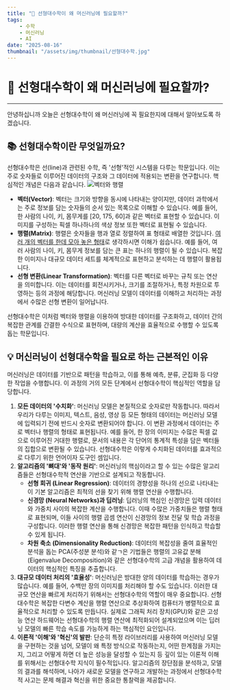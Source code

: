 ```yaml
---
title: "🚀 선형대수학이 왜 머신러닝에 필요할까?"
tags:
    - 수학
    - 머신러닝
    - AI
date: "2025-08-16"
thumbnail: "/assets/img/thumbnail/선형대수학.jpg"
---
```


# 🚀 선형대수학이 왜 머신러닝에 필요할까?
---
안녕하십니까 오늘은 선형대수학이 왜 머신러닝에 꼭 필요한지에 대해서 알아보도록 하겠습니다.

## 📚 선형대수학이란 무엇일까요?
선형대수학은 선(line)과 관련된 수학, 즉 '선형'적인 시스템을 다루는 학문입니다.
이는 주로 숫자들로 이루어진 데이터의 구조와 그 데이터에 적용되는 변환을 연구합니다.
핵심적인 개념은 다음과 같습니다.
![벡터와 행렬](https://blog.kakaocdn.net/dna/BTL9Z/btrzZzHNkfa/AAAAAAAAAAAAAAAAAAAAAKihtNJRgUviXy0lSL01LN2R60naA7mMHBHezdqzYIkJ/img.png?credential=yqXZFxpELC7KVnFOS48ylbz2pIh7yKj8&expires=1756652399&allow_ip=&allow_referer=&signature=Czj5jNFJwdvYKQPTj5G89AXSGWg%3D "스칼라와 벡터와 행렬")
* **벡터(Vector)**: 벡터는 크기와 방향을 동시에 나타내는 양이지만, 데이터 과학에서는 주로 정보를 담는 숫자들의 순서 있는 목록으로 이해할 수 있습니다. 예를 들어, 한 사람의 나이, 키, 몸무게를 [20, 175, 60]과 같은 벡터로 표현할 수 있습니다. 이미지를 구성하는 픽셀 하나하나의 색상 정보 또한 벡터로 표현될 수 있습니다.
* **행렬(Matrix)**: 행렬은 숫자들을 행과 열로 정렬하여 표 형태로 배열한 것입니다. <u>여러 개의 벡터를 한데 모아 놓은 형태</u>로 생각하시면 이해가 쉽습니다. 예를 들어, 여러 사람의 나이, 키, 몸무게 정보를 담는 큰 표는 하나의 행렬이 될 수 있습니다. 복잡한 이미지나 대규모 데이터 세트를 체계적으로 표현하고 분석하는 데 행렬이 활용됩니다.
* **선형 변환(Linear Transformation)**: 벡터를 다른 벡터로 바꾸는 규칙 또는 연산을 의미합니다. 이는 데이터를 회전시키거나, 크기를 조절하거나, 특정 차원으로 투영하는 등의 과정에 해당합니다. 머신러닝 모델이 데이터를 이해하고 처리하는 과정에서 수많은 선형 변환이 일어납니다.

선형대수학은 이처럼 벡터와 행렬을 이용하여 방대한 데이터를 구조화하고, 데이터 간의 복잡한 관계를 간결한 수식으로 표현하며, 대량의 계산을 효율적으로 수행할 수 있도록 돕는 학문입니다.
## 💡 머신러닝이 선형대수학을 필요로 하는 근본적인 이유
머신러닝은 데이터를 기반으로 패턴을 학습하고, 이를 통해 예측, 분류, 군집화 등 다양한 작업을 수행합니다. 이 과정의 거의 모든 단계에서 선형대수학이 핵심적인 역할을 담당합니다.
1. **모든 데이터의 '수치화'**: 머신러닝 모델은 본질적으로 숫자로만 작동합니다. 따라서 우리가 다루는 이미지, 텍스트, 음성, 영상 등 모든 형태의 데이터는 머신러닝 모델에 입력되기 전에 반드시 숫자로 변환되어야 합니다. 이 변환 과정에서 데이터는 주로 벡터나 행렬의 형태로 표현됩니다. 예를 들어, 한 장의 이미지는 수많은 픽셀 값으로 이루어진 거대한 행렬로, 문서의 내용은 각 단어의 통계적 특성을 담은 벡터들의 집합으로 변환될 수 있습니다. 선형대수학은 이렇게 수치화된 데이터를 효과적으로 다루기 위한 언어이자 도구인 셈입니다.
2. **알고리즘의 '뼈대'와 '동작 원리'**: 머신러닝의 핵심이라고 할 수 있는 수많은 알고리즘들은 선형대수학적 연산을 기반으로 설계되고 작동합니다.
    * **선형 회귀 (Linear Regression)**: 데이터의 경향성을 하나의 선으로 나타내는 이 기본 알고리즘은 최적의 선을 찾기 위해 행렬 연산을 수행합니다.
    * **신경망 (Neural Networks)과 딥러닝**: 딥러닝의 핵심인 신경망은 입력 데이터와 가중치 사이의 복잡한 계산을 수행합니다. 이때 수많은 가중치들은 행렬 형태로 표현되며, 이들 사이의 행렬 곱셈 연산이 신경망의 정보 전달 및 학습 과정을 구성합니다. 이러한 행렬 연산을 통해 신경망은 복잡한 패턴을 인식하고 학습할 수 있게 됩니다.
    * **차원 축소 (Dimensionality Reduction)**: 데이터의 복잡성을 줄여 효율적인 분석을 돕는 PCA(주성분 분석)와 같ㄱ은 기법들은 행렬의 고유값 분해(Eigenvalue Decomposition)와 같은 선형대수학의 고급 개념을 활용하여 데이터의 핵심적인 특징을 추출합니다.
3. **대규모 데이터 처리의 '효율성'**: 머신러닝은 방대한 양의 데이터를 학습하는 경우가 많습니다. 예를 들어, 수백만 장의 이미지를 처리해야 할 수도 있습니다. 이러한 대규모 연산을 빠르게 처리하기 위해서는 선형대수학의 역할이 매우 중요합니다. 선형대수학은 복잡한 다변수 계산을 행렬 연산으로 추상화하여 컴퓨터가 병렬적으로 효율적으로 처리할 수 있도록 만듭니다. 실제로 그래픽 처리 장치(GPU)와 같은 고성능 연산 하드웨어는 선형대수학의 행렬 연산에 최적화되어 설계되었으며 이는 딥러닝 모델의 빠른 학습 속도를 가능하게 하는 핵심적인 요인입니다.
4. **이론적 '이해'와 '혁신'의 발판**: 단순히 특정 라이브러리를 사용하여 머신러닝 모델을 구현하는 것을 넘어, 모델이 왜 특정 방식으로 작동하는지, 어떤 한계점을 가지는지, 그리고 어떻게 하면 더 높은 성능을 달성할 수 있는지 등 깊이 있는 이론적 이해를 위해서는 선형대수학 지식이 필수적입니다. 알고리즘의 장단점을 분석하고, 모델의 결과를 해석하며, 나아가 새로운 모델을 연구하고 개발하는 과정에서 선형대수학적 사고는 문제 해결과 혁신을 위한 중요한 통찰력을 제공합니다.